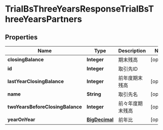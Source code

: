 

# TrialBsThreeYearsResponseTrialBsThreeYearsPartners

## Properties

Name | Type | Description | Notes
------------ | ------------- | ------------- | -------------
**closingBalance** | **Integer** | 期末残高 |  [optional]
**id** | **Integer** | 取引先ID | 
**lastYearClosingBalance** | **Integer** | 前年度期末残高 |  [optional]
**name** | **String** | 取引先名 |  [optional]
**twoYearsBeforeClosingBalance** | **Integer** | 前々年度期末残高 |  [optional]
**yearOnYear** | [**BigDecimal**](BigDecimal.md) | 前年比 |  [optional]



